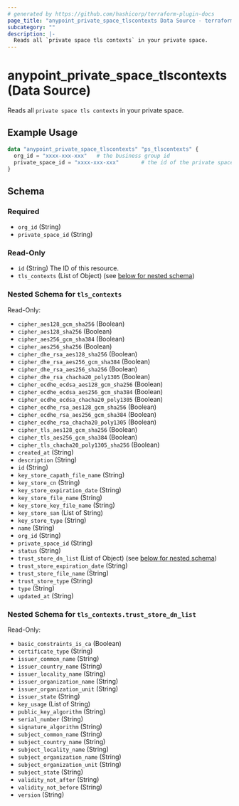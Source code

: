 ```yaml
---
# generated by https://github.com/hashicorp/terraform-plugin-docs
page_title: "anypoint_private_space_tlscontexts Data Source - terraform-provider-anypoint"
subcategory: ""
description: |-
  Reads all `private space tls contexts` in your private space.
---
```


# anypoint_private_space_tlscontexts (Data Source)

Reads all `private space tls contexts` in your private space.

## Example Usage

```terraform
data "anypoint_private_space_tlscontexts" "ps_tlscontexts" {
  org_id = "xxxx-xxx-xxx"   # the business group id
  private_space_id = "xxxx-xxx-xxx"       # the id of the private space
}
```

<!-- schema generated by tfplugindocs -->
## Schema

### Required

- `org_id` (String)
- `private_space_id` (String)

### Read-Only

- `id` (String) The ID of this resource.
- `tls_contexts` (List of Object) (see [below for nested schema](#nestedatt--tls_contexts))

<a id="nestedatt--tls_contexts"></a>
### Nested Schema for `tls_contexts`

Read-Only:

- `cipher_aes128_gcm_sha256` (Boolean)
- `cipher_aes128_sha256` (Boolean)
- `cipher_aes256_gcm_sha384` (Boolean)
- `cipher_aes256_sha256` (Boolean)
- `cipher_dhe_rsa_aes128_sha256` (Boolean)
- `cipher_dhe_rsa_aes256_gcm_sha384` (Boolean)
- `cipher_dhe_rsa_aes256_sha256` (Boolean)
- `cipher_dhe_rsa_chacha20_poly1305` (Boolean)
- `cipher_ecdhe_ecdsa_aes128_gcm_sha256` (Boolean)
- `cipher_ecdhe_ecdsa_aes256_gcm_sha384` (Boolean)
- `cipher_ecdhe_ecdsa_chacha20_poly1305` (Boolean)
- `cipher_ecdhe_rsa_aes128_gcm_sha256` (Boolean)
- `cipher_ecdhe_rsa_aes256_gcm_sha384` (Boolean)
- `cipher_ecdhe_rsa_chacha20_poly1305` (Boolean)
- `cipher_tls_aes128_gcm_sha256` (Boolean)
- `cipher_tls_aes256_gcm_sha384` (Boolean)
- `cipher_tls_chacha20_poly1305_sha256` (Boolean)
- `created_at` (String)
- `description` (String)
- `id` (String)
- `key_store_capath_file_name` (String)
- `key_store_cn` (String)
- `key_store_expiration_date` (String)
- `key_store_file_name` (String)
- `key_store_key_file_name` (String)
- `key_store_san` (List of String)
- `key_store_type` (String)
- `name` (String)
- `org_id` (String)
- `private_space_id` (String)
- `status` (String)
- `trust_store_dn_list` (List of Object) (see [below for nested schema](#nestedobjatt--tls_contexts--trust_store_dn_list))
- `trust_store_expiration_date` (String)
- `trust_store_file_name` (String)
- `trust_store_type` (String)
- `type` (String)
- `updated_at` (String)

<a id="nestedobjatt--tls_contexts--trust_store_dn_list"></a>
### Nested Schema for `tls_contexts.trust_store_dn_list`

Read-Only:

- `basic_constraints_is_ca` (Boolean)
- `certificate_type` (String)
- `issuer_common_name` (String)
- `issuer_country_name` (String)
- `issuer_locality_name` (String)
- `issuer_organization_name` (String)
- `issuer_organization_unit` (String)
- `issuer_state` (String)
- `key_usage` (List of String)
- `public_key_algorithm` (String)
- `serial_number` (String)
- `signature_algorithm` (String)
- `subject_common_name` (String)
- `subject_country_name` (String)
- `subject_locality_name` (String)
- `subject_organization_name` (String)
- `subject_organization_unit` (String)
- `subject_state` (String)
- `validity_not_after` (String)
- `validity_not_before` (String)
- `version` (String)


